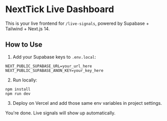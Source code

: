 # NextTick Live Dashboard

This is your live frontend for `/live-signals`, powered by Supabase + Tailwind + Next.js 14.

## How to Use

1. Add your Supabase keys to `.env.local`:
```
NEXT_PUBLIC_SUPABASE_URL=your_url_here
NEXT_PUBLIC_SUPABASE_ANON_KEY=your_key_here
```

2. Run locally:
```
npm install
npm run dev
```

3. Deploy on Vercel and add those same env variables in project settings.

You're done. Live signals will show up automatically.
